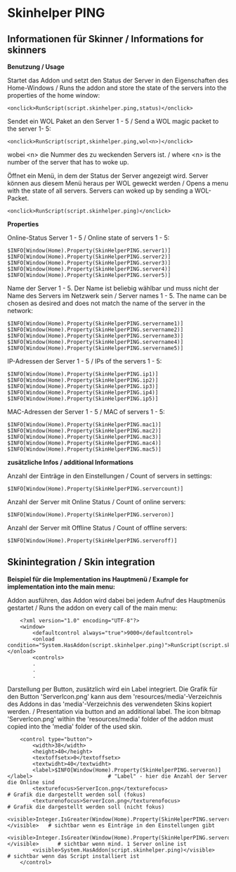 Skinhelper PING
===============

Informationen für Skinner / Informations for skinners
----------------------------------------------------

<b>Benutzung / Usage</b>

Startet das Addon und setzt den Status der Server in den Eigenschaften des Home-Windows / Runs the addon and store the 
state of the servers into the properties of the home window:

	<onclick>RunScript(script.skinhelper.ping,status)</onclick>

Sendet ein WOL Paket an den Server 1 - 5 / Send a WOL magic packet to the server 1- 5:

    <onclick>RunScript(script,skinhelper.ping,wol<n>)</onclick> 

wobei &lt;n&gt; die Nummer des zu weckenden Servers ist. / where &lt;n&gt; is the number of the server that has to woke up. 
	
Öffnet ein Menü, in dem der Status der Server angezeigt wird. Server können aus diesem Menü heraus per WOL 
geweckt werden / Opens a menu with the state of all servers. Servers can woked up by sending a WOL-Packet.

	<onclick>RunScript(script.skinhelper.ping)</onclick>
	
<b>Properties</b>

Online-Status Server 1 - 5 / Online state of servers 1 - 5:
 
    $INFO[Window(Home).Property(SkinHelperPING.server1)]
    $INFO[Window(Home).Property(SkinHelperPING.server2)]
    $INFO[Window(Home).Property(SkinHelperPING.server3)]
    $INFO[Window(Home).Property(SkinHelperPING.server4)]
    $INFO[Window(Home).Property(SkinHelperPING.server5)]
    
Name der Server 1 - 5. Der Name ist beliebig wählbar und muss nicht der Name des Servers im Netzwerk sein / Server 
names 1 - 5. The name can be chosen as desired and does not match the name of the server in the network:
	
    $INFO[Window(Home).Property(SkinHelperPING.servername1)]
    $INFO[Window(Home).Property(SkinHelperPING.servername2)]
    $INFO[Window(Home).Property(SkinHelperPING.servername3)]
    $INFO[Window(Home).Property(SkinHelperPING.servername4)]
    $INFO[Window(Home).Property(SkinHelperPING.servername5)]
    
IP-Adressen der Server 1 - 5 / IPs of the servers 1 - 5:
	
    $INFO[Window(Home).Property(SkinHelperPING.ip1)]
    $INFO[Window(Home).Property(SkinHelperPING.ip2)]
    $INFO[Window(Home).Property(SkinHelperPING.ip3)]
    $INFO[Window(Home).Property(SkinHelperPING.ip4)]
    $INFO[Window(Home).Property(SkinHelperPING.ip5)]
    
MAC-Adressen der Server 1 - 5 / MAC of servers 1 - 5:
	
    $INFO[Window(Home).Property(SkinHelperPING.mac1)]
    $INFO[Window(Home).Property(SkinHelperPING.mac2)]
    $INFO[Window(Home).Property(SkinHelperPING.mac3)]
    $INFO[Window(Home).Property(SkinHelperPING.mac4)]
    $INFO[Window(Home).Property(SkinHelperPING.mac5)]

<b>zusätzliche Infos / additional Informations</b>
 
Anzahl der Einträge in den Einstellungen / Count of servers in settings:

    $INFO[Window(Home).Property(SkinHelperPING.servercount)]
    
Anzahl der Server mit Online Status / Count of online servers:

    $INFO[Window(Home).Property(SkinHelperPING.serveron)]
    
Anzahl der Server mit Offline Status / Count of offline servers:

    $INFO[Window(Home).Property(SkinHelperPING.serveroff)]

Skinintegration / Skin integration
----------------------------------

<b>Beispiel für die Implementation ins Hauptmenü / Example for implementation into the main menu:</b>

Addon ausführen, das Addon wird dabei bei jedem Aufruf des Hauptmenüs gestartet / Runs the addon on every call of the main menu:

```
	<?xml version="1.0" encoding="UTF-8"?>
	<window>
		<defaultcontrol always="true">9000</defaultcontrol>
		<onload condition="System.HasAddon(script.skinhelper.ping)">RunScript(script.skinhelper.ping,status)</onload>
		<controls>
		.
		.
		.
```
	
Darstellung per Button, zusätzlich wird ein Label integriert. Die Grafik für den Button 'ServerIcon.png' kann 
aus dem 'resources/media'-Verzeichnis des Addons in das 'media'-Verzeichnis des verwendeten Skins kopiert 
werden. / Presentation via button and an additional label. The icon bitmap 'ServerIcon.png' within the 
'resources/media' folder of the addon must copied into the 'media' folder of the used skin. 

```
	<control type="button">
		<width>38</width>
		<height>40</height>
		<textoffsetx>0</textoffsetx>
		<textwidht>40</textwidht>
		<label>$INFO[Window(Home).Property(SkinHelperPING.serveron)]</label>					    # "Label" - hier die Anzahl der Server die Online sind
		<texturefocus>ServerIcon.png</texturefocus>      		                                    # Grafik die dargestellt werden soll (fokus)
		<texturenofocus>ServerIcon.png</texturenofocus>			                                    # Grafik die dargestellt werden soll (nicht fokus)
		<visible>Integer.IsGreater(Window(Home).Property(SkinHelperPING.servercount),0)</visible>	# sichtbar wenn es Einträge in den Einstellungen gibt
		<visible>Integer.IsGreater(Window(Home).Property(SkinHelperPING.serveron),0)</visible>		# sichtbar wenn mind. 1 Server online ist
		<visible>System.HasAddon(script.skinhelper.ping)</visible>									# sichtbar wenn das Script installiert ist
	</control>
	
```
